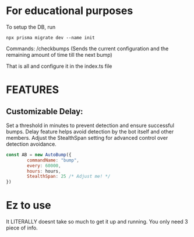 # For educational purposes 

To setup the DB, run

```
npx prisma migrate dev --name init
```

Commands:
  /checkbumps (Sends the current configuration and the remaining amount of time till the next bump)
  
That is all and configure it in the index.ts file


# FEATURES

## Customizable Delay:

Set a threshold in minutes to prevent detection and ensure successful bumps.
Delay feature helps avoid detection by the bot itself and other members.
Adjust the StealthSpan setting for advanced control over detection avoidance.

```js
const AB = new AutoBump({
        commandName: "bump",
        every: 60000,
        hours: hours,
        StealthSpan: 25 /* Adjust me! */
})
```


# Ez to use

It LITERALLY doesnt take so much to get it up and running. You only need 3 piece of info.
